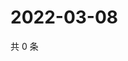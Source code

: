 # 2022-03-08

共 0 条

<!-- BEGIN WEIBO -->
<!-- 最后更新时间 Tue Mar 08 2022 03:01:01 GMT+0800 (China Standard Time) -->

<!-- END WEIBO -->
